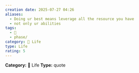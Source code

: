 ```yaml
---
creation date: 2025-07-27 04:26
aliases:
  - Doing ur best means leverage all the resource you have
  - not only ur abilities
tags:
  - 💬
  - phase/
category: 📜 Life
type: Life
rating: 5
---
```

**Category:** 📜 Life
**Type:** quote

